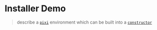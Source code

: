 # Installer Demo

> describe a [`pixi`][pixi] environment which can be built into a
> [`constructor`][constructor]

```{urljsf} py:demos:installer


```

[constructor]: https://github.com/conda/constructor
[pixi]: https://github.com/prefix-dev/pixi

